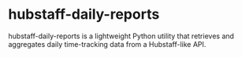 # hubstaff-daily-reports
hubstaff-daily-reports is a lightweight Python utility that retrieves and aggregates daily time-tracking data from a Hubstaff-like API.
